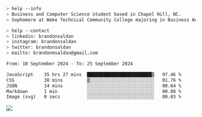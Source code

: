 ````bash
> help --info
> Business and Computer Science student based in Chapel Hill, NC.
> Sophomore at Wake Technical Community College majoring in Business Administration.
````

````bash
> help --contact
> linkedin: brandonsaldan
> instagram: brandonsaldan
> twitter: brandonsaldan
> mailto: brandonmsaldan@gmail.com
````

<!--START_SECTION:waka-->

```txt
From: 18 September 2024 - To: 25 September 2024

JavaScript    35 hrs 27 mins  ████████████████████████▒   97.46 %
CSS           38 mins         ▒░░░░░░░░░░░░░░░░░░░░░░░░   01.76 %
JSON          14 mins         ░░░░░░░░░░░░░░░░░░░░░░░░░   00.64 %
Markdown      1 min           ░░░░░░░░░░░░░░░░░░░░░░░░░   00.08 %
Image (svg)   0 secs          ░░░░░░░░░░░░░░░░░░░░░░░░░   00.03 %
```

<!--END_SECTION:waka-->

![](https://komarev.com/ghpvc/?username=brandonsaldan&color=6A8AFF)
